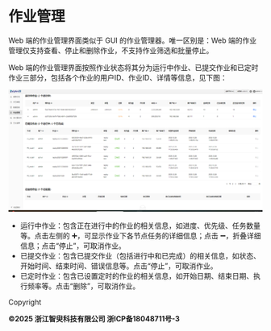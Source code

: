 # 作业管理

Web 端的作业管理界面类似于 GUI 的作业管理器。唯一区别是：Web 端的作业管理仅支持查看、停止和删除作业，不支持作业筛选和批量停止。

Web 端的作业管理界面按照作业状态将其分为运行中作业、已提交作业和已定时作业三部分，包括各个作业的用户ID、作业ID、详情等信息，见下图：

![](../images/web_job_0.png)

* 运行中作业：包含正在进行中的作业的相关信息，如进度、优先级、任务数量等。点击左侧的 ➕，可显示作业下各节点任务的详细信息；点击
  ➖，折叠详细信息；点击“停止”，可取消作业。
* 已提交作业：包含已提交作业（包括进行中和已完成）的相关信息，如状态、开始时间、结束时间、错误信息等。点击“停止”，可取消作业。
* 已定时作业：包含已设置定时的作业的相关信息，如开始日期、结束日期、执行频率等。点击“删除”，可取消作业。

Copyright

**©2025 浙江智臾科技有限公司 浙ICP备18048711号-3**

